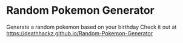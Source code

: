 # Random Pokemon Generator
Generate a random pokemon based on your birthday
Check it out at https://deathhackz.github.io/Random-Pokemon-Generator
